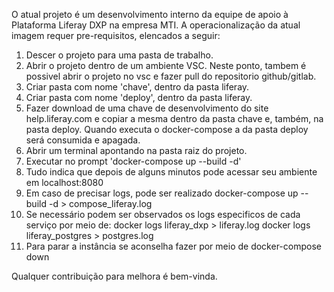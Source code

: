 O atual projeto é um desenvolvimento interno da equipe de apoio à Plataforma Liferay DXP na empresa MTI.
A operacionalização da atual imagem requer pre-requisitos, elencados a seguir:

1) Descer o projeto para uma pasta de trabalho.
2) Abrir o projeto dentro de um ambiente VSC. Neste ponto, tambem é possivel abrir o projeto no vsc e fazer pull do repositorio github/gitlab.
3) Criar pasta com nome 'chave', dentro da pasta liferay.
4) Criar pasta com nome 'deploy', dentro da pasta liferay.
5) Fazer download de uma chave de desenvolvimento do site help.liferay.com e copiar a mesma dentro da pasta chave e, também, na pasta deploy. Quando executa o docker-compose a da pasta deploy será consumida e apagada.
6) Abrir um terminal apontando na pasta raiz do projeto.
7) Executar no prompt 'docker-compose up --build -d'
8) Tudo indica que depois de alguns minutos pode acessar seu ambiente em localhost:8080
9) Em caso de precisar logs, pode ser realizado docker-compose up --build -d > compose_liferay.log
10) Se necessário podem ser observados os logs especificos de cada serviço por meio de:
      docker logs liferay_dxp > liferay.log
      docker logs liferay_postgres > postgres.log
11) Para parar a instância se aconselha fazer por meio de docker-compose down

Qualquer contribuição para melhora é bem-vinda.
